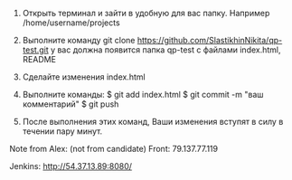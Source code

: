 1. Открыть терминал и зайти в удобную для вас папку. Например /home/username/projects
2. Выполните команду git clone https://github.com/SlastikhinNikita/qp-test.git
у вас должна появится папка qp-test с файлами index.html, README
3. Сделайте изменения index.html
4. Выполните команды:
$ git add index.html
$ git commit -m "ваш комментарий"
$ git push

5. После выполнения этих команд, Ваши изменения вступят в силу в течении пару минут.


Note from Alex: (not from candidate)
Front: 
79.137.77.119

Jenkins:
http://54.37.13.89:8080/

